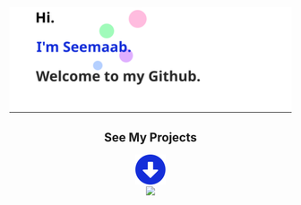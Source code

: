 <div align="center">
    <a href="https://smujtaba1.github.io">
        <img src="hero.svg" alt="css-in-readme">
    </a>
    <div>
        <h2>See My Projects</h2>
        <img src="arrow.svg" alt="css-in-readme">
    </div>
    <div><img src="backgroundHero.svg"></div>
</div>


<!--
**smujtaba1/smujtaba1** is a ✨ _special_ ✨ repository because its `README.md` (this file) appears on your GitHub profile.
-->
